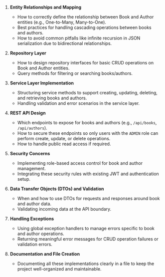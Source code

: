 1. **Entity Relationships and Mapping**
    - How to correctly define the relationship between Book and Author entities (e.g., One-to-Many, Many-to-One).
    - Best practices for handling cascading operations between books and authors.
    - How to avoid common pitfalls like infinite recursion in JSON serialization due to bidirectional relationships.

2. **Repository Layer**
    - How to design repository interfaces for basic CRUD operations on Book and Author entities.
    - Query methods for filtering or searching books/authors.

3. **Service Layer Implementation**
    - Structuring service methods to support creating, updating, deleting, and retrieving books and authors.
    - Handling validation and error scenarios in the service layer.

4. **REST API Design**
    - Which endpoints to expose for books and authors (e.g., `/api/books`, `/api/authors`).
    - How to secure these endpoints so only users with the `ADMIN` role can perform create, update, or delete operations.
    - How to handle public read access if required.

5. **Security Concerns**
    - Implementing role-based access control for book and author management.
    - Integrating these security rules with existing JWT and authentication setup.

6. **Data Transfer Objects (DTOs) and Validation**
    - When and how to use DTOs for requests and responses around book and author data.
    - Validating incoming data at the API boundary.

7. **Handling Exceptions**
    - Using global exception handlers to manage errors specific to book and author operations.
    - Returning meaningful error messages for CRUD operation failures or validation errors.

8. **Documentation and File Creation**
    - Documenting all these implementations clearly in a file to keep the project well-organized and maintainable.
